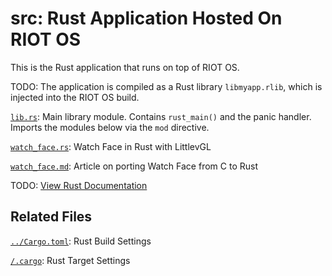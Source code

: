 # src: Rust Application Hosted On RIOT OS

This is the Rust application that runs on top of RIOT OS.  

TODO: The application is compiled as a Rust library `libmyapp.rlib`, which is injected into the RIOT OS build.

[`lib.rs`](lib.rs): Main library module. Contains `rust_main()` and the panic handler. Imports the modules below via the `mod` directive. 

[`watch_face.rs`](watch_face.rs): Watch Face in Rust with LittlevGL

[`watch_face.md`](watch_face.md): Article on porting Watch Face from C to Rust

TODO: [View Rust Documentation](https://lupyuen.github.io/pinetime-rust-mynewt/)

## Related Files

[`../Cargo.toml`](../Cargo.toml): Rust Build Settings

[`/.cargo`](/.cargo): Rust Target Settings
